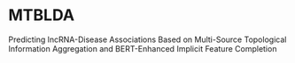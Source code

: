 # MTBLDA
Predicting lncRNA-Disease Associations Based on Multi-Source Topological Information Aggregation and BERT-Enhanced Implicit Feature Completion
